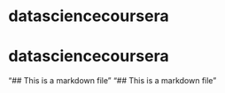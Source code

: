 # datasciencecoursera
# datasciencecoursera
“## This is a markdown file”
“## This is a markdown file”

